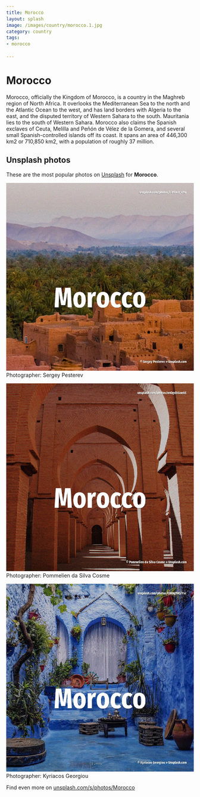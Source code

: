```yaml
---
title: Morocco
layout: splash
image: /images/country/morocco.1.jpg
category: country
tags:
- morocco

---
```

# Morocco

Morocco, officially the Kingdom of Morocco, is a country in the Maghreb region of North Africa. It overlooks the Mediterranean Sea to the north and the Atlantic Ocean to the west, and has land  borders with Algeria to the east, and the disputed territory of Western Sahara to the south. Mauritania lies to the south of Western Sahara. Morocco also claims the Spanish exclaves of Ceuta, Melilla and Peñón de Vélez de la Gomera, and  several small Spanish-controlled islands off its coast. It spans an area of 446,300 km2  or 710,850 km2, with a population of roughly 37 million. 

 
## Unsplash photos
These are the most popular photos on [Unsplash](https://unsplash.com) for **Morocco**.
 
![Morocco](/images/country/morocco.1.jpg)
Photographer:  Sergey Pesterev
 
![Morocco](/images/country/morocco.2.jpg)
Photographer:  Pommelien da Silva Cosme
 
![Morocco](/images/country/morocco.3.jpg)
Photographer:  Kyriacos Georgiou
 
Find even more on [unsplash.com/s/photos/Morocco](https://unsplash.com/s/photos/Morocco)
 
